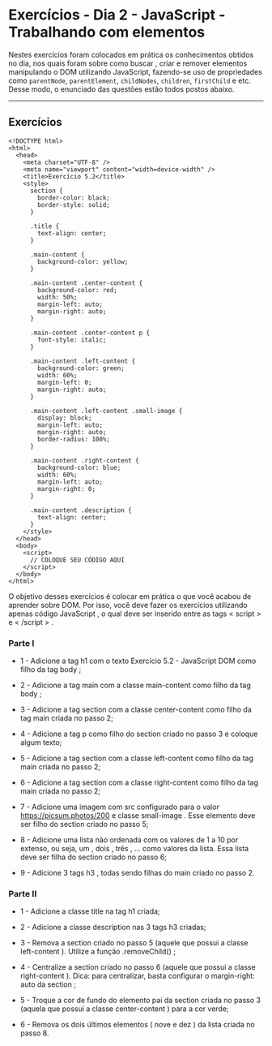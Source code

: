 # Exercícios - Dia 2 - JavaScript - Trabalhando com elementos

Nestes exercícios foram colocados em prática os conhecimentos obtidos no dia, nos quais foram sobre como buscar , criar e remover elementos manipulando o DOM utilizando JavaScript, fazendo-se uso de propriedades como `parentNode`, `parentElement`, `childNodes`, `children`, `firstChild` e etc. Desse modo, o enunciado das questões estão todos postos abaixo.
___

## Exercícios

    <!DOCTYPE html>
    <html>
      <head>
        <meta charset="UTF-8" />
        <meta name="viewport" content="width=device-width" />
        <title>Exercício 5.2</title>
        <style>
          section {
            border-color: black;
            border-style: solid;
          }

          .title {
            text-align: center;
          }

          .main-content {
            background-color: yellow;
          }

          .main-content .center-content {
            background-color: red;
            width: 50%;
            margin-left: auto;
            margin-right: auto;
          }

          .main-content .center-content p {
            font-style: italic;
          }

          .main-content .left-content {
            background-color: green;
            width: 60%;
            margin-left: 0;
            margin-right: auto;
          }

          .main-content .left-content .small-image {
            display: block;
            margin-left: auto;
            margin-right: auto;
            border-radius: 100%;
          }

          .main-content .right-content {
            background-color: blue;
            width: 60%;
            margin-left: auto;
            margin-right: 0;
          }

          .main-content .description {
            text-align: center;
          }
        </style>
      </head>
      <body>
        <script>
          // COLOQUE SEU CÓDIGO AQUI
        </script>
      </body>
    </html>

O objetivo desses exercícios é colocar em prática o que você acabou de aprender sobre DOM. Por isso, você deve fazer os exercícios utilizando apenas código JavaScript , o qual deve ser inserido entre as tags < script > e < /script > .

### Parte I

- 1 - Adicione a tag h1 com o texto Exercício 5.2 - JavaScript DOM como filho da tag body ;

- 2 - Adicione a tag main com a classe main-content como filho da tag body ;

- 3 - Adicione a tag section com a classe center-content como filho da tag main criada no passo 2;

- 4 - Adicione a tag p como filho do section criado no passo 3 e coloque algum texto;

- 5 - Adicione a tag section com a classe left-content como filho da tag main criada no passo 2;

- 6 - Adicione a tag section com a classe right-content como filho da tag main criada no passo 2;

- 7 - Adicione uma imagem com src configurado para o valor https://picsum.photos/200 e classe small-image . Esse elemento deve ser filho do section criado no passo 5;

- 8 - Adicione uma lista não ordenada com os valores de 1 a 10 por extenso, ou seja, um , dois , três , ... como valores da lista. Essa lista deve ser filha do section criado no passo 6;

- 9 - Adicione 3 tags h3 , todas sendo filhas do main criado no passo 2.

### Parte II

- 1 - Adicione a classe title na tag h1 criada;

- 2 - Adicione a classe description nas 3 tags h3 criadas;

- 3 - Remova a section criado no passo 5 (aquele que possui a classe left-content ). Utilize a função .removeChild() ;

- 4 - Centralize a section criado no passo 6 (aquele que possui a classe right-content ). Dica: para centralizar, basta configurar o margin-right: auto da section ;

- 5 - Troque a cor de fundo do elemento pai da section criada no passo 3 (aquela que possui a classe center-content ) para a cor verde;

- 6 - Remova os dois últimos elementos ( nove e dez ) da lista criada no passo 8.